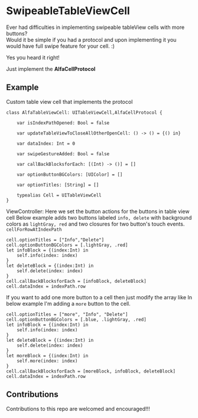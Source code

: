 # SwipeableTableViewCell



Ever had difficulties in implementing swipeable tableView cells with more buttons?  
Would it be simple if you had a protocol and upon implementing it you would have full swipe feature for your cell. :)

Yes you heard it right!

Just implement the **AlfaCellProtocol**



## Example
Custom table view cell that implements the protocol
```
class AlfaTableViewCell: UITableViewCell,AlfaCellProtocol {
    
    var isIndexPathOpened: Bool = false

    var updateTableViewToCloseAllOtherOpenCell: () -> () = {() in}

    var dataIndex: Int = 0

    var swipeGestureAdded: Bool = false

    var callBackBlocksforEach: [(Int) -> ()] = []

    var optionButtonBGColors: [UIColor] = []

    var optionTitles: [String] = []

    typealias Cell = UITableViewCell
}
```
ViewController:
Here we set the button actions for the buttons in table view cell
Below example adds two buttons labeled `info, delete` with background colors as `lightGray, red` and two closures for two button's touch events.  
`cellForRowAtIndexPath`
```
cell.optionTitles = ["Info","Delete"]
cell.optionButtonBGColors = [.lightGray, .red]
let infoBlock = {(index:Int) in
    self.info(index: index)
}
let deleteBlock = {(index:Int) in
    self.delete(index: index)
}
cell.callBackBlocksforEach = [infoBlock, deleteBlock]
cell.dataIndex = indexPath.row
```

If you want to add one more button to a cell then just modify the array like
In below example I'm adding a `more` button to the cell.
```
cell.optionTitles = ["more", "Info", "Delete"]
cell.optionButtonBGColors = [.blue, .lightGray, .red]
let infoBlock = {(index:Int) in
    self.info(index: index)
}
let deleteBlock = {(index:Int) in
    self.delete(index: index)
}
let moreBlock = {(index:Int) in
    self.more(index: index)
}
cell.callBackBlocksforEach = [moreBlock, infoBlock, deleteBlock]
cell.dataIndex = indexPath.row
```
## Contributions
Contributions to this repo are welcomed and encouraged!!!

